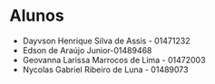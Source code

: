 # Alunos

* Dayvson Henrique Silva de Assis - 01471232
* Edson de Araújo Junior-01489468
* Geovanna Larissa Marrocos de Lima - 01472003
* Nycolas Gabriel Ribeiro de Luna - 01489073
